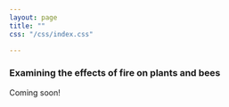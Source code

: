 ```yaml
---
layout: page
title: ""
css: "/css/index.css"

---
```


### Examining the effects of fire on plants and bees

Coming soon!